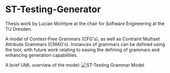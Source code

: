 # ST-Testing-Generator

Thesis work by Lucian McIntyre at the chair for Software Engineering at the TU Dresden. 

A model of Context-Free Grammars (CFG's), as well as Contraint Multiset Attribute Grammars (CMAG's).
Instances of grammars can be defined using the tool, with future work relating to easing the defining of grammars and enhancing generation capabilities. 

A brief UML overview of the model:
![ST-Testing Grammar Model](https://user-images.githubusercontent.com/46900073/115398517-85d86200-a1e7-11eb-827d-cf252aa16b1f.png)
